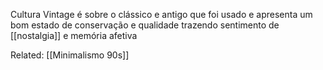 Cultura Vintage é sobre o clássico e antigo que foi usado e apresenta um bom estado de conservação e qualidade trazendo sentimento de [[nostalgia]] e memória afetiva

Related: [[Minimalismo 90s]]